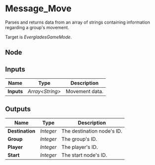 # Message_Move
Parses and returns data from an array of strings containing
information regarding a group's movement.  

Target is *EvergladesGameMode*.  

## Node

## Inputs
|Name       |Type               |Description    |
|-----------|-------------------|---------------|
|**Inputs** |*Array\<String\>*  |Movement data. |

## Outputs
|Name           |Type       |Description                |
|---------------|-----------|---------------------------|
|**Destination**|*Integer*  |The destination node's ID. |
|**Group**      |*Integer*  |The group's ID.            |
|**Player**     |*Integer*  |The player's ID.           |
|**Start**      |*Integer*  |The start node's ID.       |